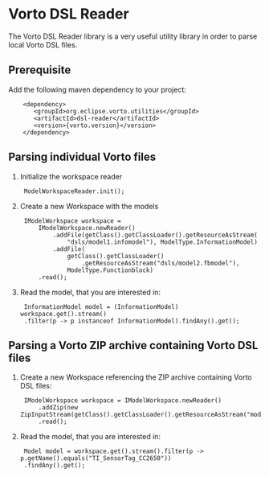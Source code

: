 # Vorto DSL Reader

The Vorto DSL Reader library is a very useful utility library in order to parse local Vorto DSL files. 

## Prerequisite


Add the following maven dependency to your project:

		<dependency>
		   <groupId>org.eclipse.vorto.utilities</groupId>
		   <artifactId>dsl-reader</artifactId>
		   <version>{vorto.version}</version>
		</dependency>


## Parsing individual Vorto files

1. Initialize the workspace reader

        ModelWorkspaceReader.init();

2. Create a new Workspace with the models

		IModelWorkspace workspace =
	        IModelWorkspace.newReader()
	            .addFile(getClass().getClassLoader().getResourceAsStream(
	                "dsls/model1.infomodel"), ModelType.InformationModel)
	            .addFile(
	                getClass().getClassLoader()
	                    .getResourceAsStream("dsls/model2.fbmodel"),
	                ModelType.Functionblock)
			.read();

3. Read the model, that you are interested in:


		InformationModel model = (InformationModel) workspace.get().stream()
		.filter(p -> p instanceof InformationModel).findAny().get();


## Parsing a Vorto ZIP archive containing Vorto DSL files

1. Create a new Workspace referencing the ZIP archive containing Vorto DSL files:

		IModelWorkspace workspace = IModelWorkspace.newReader()
	        .addZip(new ZipInputStream(getClass().getClassLoader().getResourceAsStream("models.zip")))
	        .read();


2. Read the model, that you are interested in:

	    Model model = workspace.get().stream().filter(p -> p.getName().equals("TI_SensorTag_CC2650"))
		.findAny().get();
